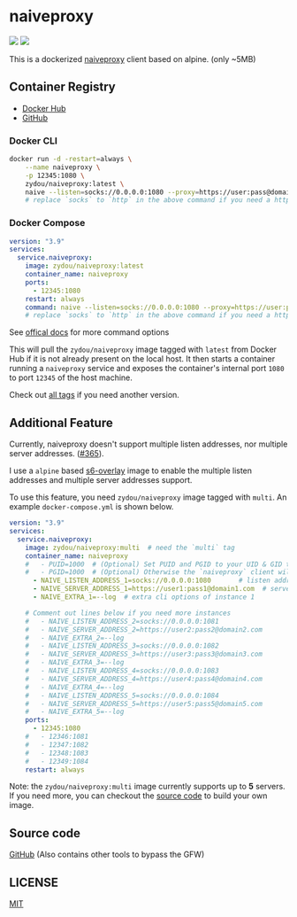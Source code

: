 # naiveproxy

![](https://img.shields.io/docker/stars/zydou/naiveproxy.svg) ![](https://img.shields.io/docker/pulls/zydou/naiveproxy.svg)

This is a dockerized [naiveproxy](https://github.com/klzgrad/naiveproxy) client based on alpine. (only ~5MB)

## Container Registry

- [Docker Hub](https://hub.docker.com/r/zydou/naiveproxy)
- [GitHub](https://github.com/users/zydou/packages/container/package/naiveproxy)

### Docker CLI

```bash
docker run -d -restart=always \
    --name naiveproxy \
    -p 12345:1080 \
    zydou/naiveproxy:latest \
    naive --listen=socks://0.0.0.0:1080 --proxy=https://user:pass@domain.com
    # replace `socks` to `http` in the above command if you need a http proxy
```

### Docker Compose

```yml
version: "3.9"
services:
  service.naiveproxy:
    image: zydou/naiveproxy:latest
    container_name: naiveproxy
    ports:
      - 12345:1080
    restart: always
    command: naive --listen=socks://0.0.0.0:1080 --proxy=https://user:pass@domain.com
    # replace `socks` to `http` in the above command if you need a http proxy
```

See [offical docs](https://github.com/klzgrad/naiveproxy/blob/master/USAGE.txt) for more command options

This will pull the `zydou/naiveproxy` image tagged with `latest` from Docker Hub if it is not already present on the local host. It then starts a container running a `naiveproxy` service and exposes the container's internal port `1080` to port `12345` of the host machine.

Check out [all tags](https://hub.docker.com/r/zydou/naiveproxy/tags) if you need another version.

## Additional Feature

Currently, naiveproxy doesn't support multiple listen addresses, nor multiple server addresses. ([#365](https://github.com/klzgrad/naiveproxy/issues/365)).

I use a `alpine` based [s6-overlay](https://github.com/zydou/s6-overlay) image to enable the multiple listen addresses and multiple server addresses support.

To use this feature, you need `zydou/naiveproxy` image tagged with `multi`. An example `docker-compose.yml` is shown below.

```yml
version: "3.9"
services:
  service.naiveproxy:
    image: zydou/naiveproxy:multi  # need the `multi` tag
    container_name: naiveproxy
    #   - PUID=1000  # (Optional) Set PUID and PGID to your UID & GID to drop the privilege,
    #   - PGID=1000  # (Optional) Otherwise the `naiveproxy` client will run by `root`
      - NAIVE_LISTEN_ADDRESS_1=socks://0.0.0.0:1080       # listen address 1
      - NAIVE_SERVER_ADDRESS_1=https://user1:pass1@domain1.com  # server address 1
      - NAIVE_EXTRA_1=--log  # extra cli options of instance 1

    # Comment out lines below if you need more instances
    #   - NAIVE_LISTEN_ADDRESS_2=socks://0.0.0.0:1081
    #   - NAIVE_SERVER_ADDRESS_2=https://user2:pass2@domain2.com
    #   - NAIVE_EXTRA_2=--log
    #   - NAIVE_LISTEN_ADDRESS_3=socks://0.0.0.0:1082
    #   - NAIVE_SERVER_ADDRESS_3=https://user3:pass3@domain3.com
    #   - NAIVE_EXTRA_3=--log
    #   - NAIVE_LISTEN_ADDRESS_4=socks://0.0.0.0:1083
    #   - NAIVE_SERVER_ADDRESS_4=https://user4:pass4@domain4.com
    #   - NAIVE_EXTRA_4=--log
    #   - NAIVE_LISTEN_ADDRESS_5=socks://0.0.0.0:1084
    #   - NAIVE_SERVER_ADDRESS_5=https://user5:pass5@domain5.com
    #   - NAIVE_EXTRA_5=--log
    ports:
      - 12345:1080
    #   - 12346:1081
    #   - 12347:1082
    #   - 12348:1083
    #   - 12349:1084
    restart: always
```

Note: the `zydou/naiveproxy:multi` image currently supports up to **5** servers. If you need more, you can checkout the [source code](https://github.com/zydou/gfw/naiveproxy) to build your own image.

## Source code

[GitHub](https://github.com/zydou/gfw) (Also contains other tools to bypass the GFW)

## LICENSE

[MIT](https://github.com/zydou/gfw/blob/master/LICENSE)
